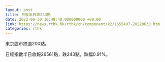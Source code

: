 ```yaml
---
layout: post
title: 日股半日跌243點
date: 2022-06-30 10:48:48.000000000 +08:00
link: https://news.rthk.hk/rthk/ch/component/k2/1655407-20220630.htm
categories: rthk
---
```


東京股市跌逾200點。

日經指數半日收報26561點，跌243點，跌幅0.91%。

